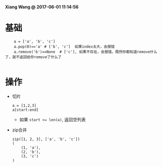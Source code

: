 #### Xiang Wang @ 2017-06-01 11:14:56

# 基础
```
    a = ['a', 'b', 'c']
    a.pop(0)=='a' # ['b', 'c']  如果index太大，会报错
    a.remove('b')==None  # ['c'], 如果不存在，会报错。既然你都知道remove什么了，就不返回给你remove了什么了
    
```


# 操作
* 切片
    ```
    a = [1,2,3]
    a[start:end]
    ```
    * 如果 `start >= len(a)`, 返回空列表

* zip合并
    ```
    zip([1, 2, 3], ['a', 'b', 'c'])
    (
        (1, 'a'),
        (2, 'b'),
        (3, 'c')
    )
